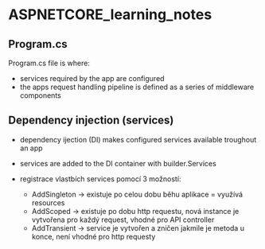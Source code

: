 # ASPNETCORE_learning_notes

<h2>Program.cs</h2>

Program.cs file is where:
- services required by the app are configured
- the apps request handling pipeline is defined as a series of middleware components

<h2>Dependency injection (services) </h2>

- dependency ijection (DI) makes configured services available troughout an app
- services are added to the DI container with builder.Services

- registrace vlastbích services pomocí 3 možností:

  - AddSingleton -> existuje po celou dobu běhu aplikace = využívá resources
  - AddScoped    -> existuje po dobu http requestu, nová instance je vytvořena pro každý request, vhodné pro API controller
  - AddTransient -> service je vytvořen a zničen jakmile je metoda u konce, není vhodné pro http requesty
